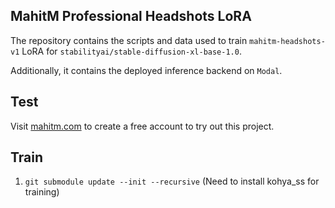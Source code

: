 ## MahitM Professional Headshots LoRA

The repository contains the scripts and data used to train `mahitm-headshots-v1` LoRA for `stabilityai/stable-diffusion-xl-base-1.0`.

Additionally, it contains the deployed inference backend on `Modal`.

## Test

Visit [mahitm.com](https://www.mahitm.com/svc/headshots) to create a free account to try out this project.

## Train

1. `git submodule update --init --recursive` (Need to install kohya_ss for training)
